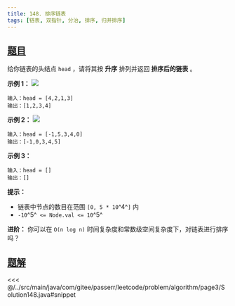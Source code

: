```yaml
---
title: 148. 排序链表
tags: [链表, 双指针, 分治, 排序, 归并排序]
---
```



## [题目](https://leetcode.cn/problems/sort-list/)
给你链表的头结点 `head` ，请将其按 **升序** 排列并返回 **排序后的链表** 。

**示例 1：**
![](https://assets.leetcode.com/uploads/2020/09/14/sort_list_1.jpg)

```
输入：head = [4,2,1,3]
输出：[1,2,3,4]
```

**示例 2：**
![](https://assets.leetcode.com/uploads/2020/09/14/sort_list_2.jpg)

```
输入：head = [-1,5,3,4,0]
输出：[-1,0,3,4,5]
```

**示例 3：**

```
输入：head = []
输出：[]
```

**提示：**

* 链表中节点的数目在范围 `[0, 5 * 10`^4^`]` 内
* `-10`^5^` <= Node.val <= 10`^5^

**进阶：** 你可以在 `O(n log n)` 时间复杂度和常数级空间复杂度下，对链表进行排序吗？


## [题解](https://github.com/PasseRR/JavaLeetCode/blob/master/src/main/java/com/gitee/passerr/leetcode/problem/algorithm/page3/Solution148.java)

<<< @/../src/main/java/com/gitee/passerr/leetcode/problem/algorithm/page3/Solution148.java#snippet
